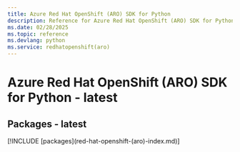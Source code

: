 ```yaml
---
title: Azure Red Hat OpenShift (ARO) SDK for Python
description: Reference for Azure Red Hat OpenShift (ARO) SDK for Python
ms.date: 02/28/2025
ms.topic: reference
ms.devlang: python
ms.service: redhatopenshift(aro)
---
```

# Azure Red Hat OpenShift (ARO) SDK for Python - latest
## Packages - latest
[!INCLUDE [packages](red-hat-openshift-(aro\)-index.md)]